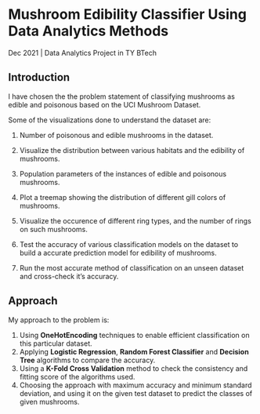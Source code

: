 # Mushroom Edibility Classifier Using Data Analytics Methods

Dec 2021 | Data Analytics Project in TY BTech 



## Introduction

I have chosen the the problem statement of classifying mushrooms as edible and poisonous based on the UCI Mushroom Dataset.

Some of the visualizations done to understand the dataset are:

1. Number of poisonous and edible mushrooms in the dataset.

2. Visualize the distribution between various habitats and the edibility of mushrooms.

3. Population parameters of the instances of edible and poisonous mushrooms.

4. Plot a treemap showing the distribution of different gill colors of mushrooms.

5. Visualize the occurence of different ring types, and the number of rings on such mushrooms.

6. Test the accuracy of various classification models on the dataset to build a accurate prediction model for edibility of mushrooms.

7. Run the most accurate method of classification on an unseen dataset and cross-check it’s accuracy.

   

## Approach

My approach to the problem is:

1. Using **OneHotEncoding** techniques to enable efficient classification on this particular dataset.
2. Applying **Logistic Regression**, **Random Forest Classifier** and **Decision Tree** algorithms to compare the accuracy.
3. Using a **K-Fold Cross Validation** method to check the consistency and fitting score of the algorithms used.
4. Choosing the approach with maximum accuracy and minimum standard deviation, and using it on the given test dataset to predict the classes of given mushrooms.


